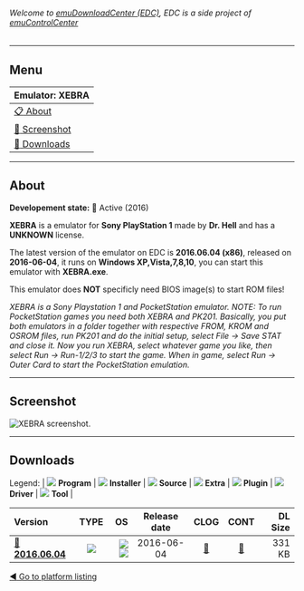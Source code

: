 ###### Welcome to [emuDownloadCenter (EDC)](https://github.com/PhoenixInteractiveNL/emuDownloadCenter/wiki/), EDC is a side project of [emuControlCenter](https://github.com/PhoenixInteractiveNL/emuControlCenter/wiki/)
***
## Menu
| **Emulator: XEBRA** |
|:---------|
| [:clipboard: About](#about) |
| [:sunrise: Screenshot](#screenshot) |
| [:floppy_disk: Downloads](#downloads) |
***
## About
**Developement state:** :large_blue_circle: Active (2016)

**XEBRA** is a emulator for **Sony PlayStation 1** made by **Dr. Hell** and has a **UNKNOWN** license.

The latest version of the emulator on EDC is **2016.06.04 (x86)**, released on **2016-06-04**, it runs on **Windows XP,Vista,7,8,10**, you can start this emulator with **XEBRA.exe**.

This emulator does **NOT** specificly need BIOS image(s) to start ROM files!

_XEBRA is a Sony Playstation 1 and PocketStation emulator. NOTE: To run PocketStation games you need both XEBRA and PK201. Basically, you put both emulators in a folder together with respective FROM, KROM and OSROM files, run PK201 and do the initial setup, select File -> Save STAT and close it. Now you run XEBRA, select whatever game you like, then select Run -> Run-1/2/3 to start the game. When in game, select Run -> Outer Card to start the PocketStation emulation._
***
## Screenshot
![](https://raw.githubusercontent.com/PhoenixInteractiveNL/emuDownloadCenter/master/hooks/xebra/emulator_screen_01.jpg "XEBRA screenshot.")
***
## Downloads
Legend: | 
![](https://raw.githubusercontent.com/wiki/PhoenixInteractiveNL/emuDownloadCenter/images_misc/icon_program_24.png) **Program** | 
![](https://raw.githubusercontent.com/wiki/PhoenixInteractiveNL/emuDownloadCenter/images_misc/icon_installer_24.png) **Installer** | 
![](https://raw.githubusercontent.com/wiki/PhoenixInteractiveNL/emuDownloadCenter/images_misc/icon_source_code_24.png) **Source** | 
![](https://raw.githubusercontent.com/wiki/PhoenixInteractiveNL/emuDownloadCenter/images_misc/icon_extra_24.png) **Extra** | 
![](https://raw.githubusercontent.com/wiki/PhoenixInteractiveNL/emuDownloadCenter/images_misc/icon_plugin_24.png) **Plugin** | 
![](https://raw.githubusercontent.com/wiki/PhoenixInteractiveNL/emuDownloadCenter/images_misc/icon_driver_24.png) **Driver** | 
![](https://raw.githubusercontent.com/wiki/PhoenixInteractiveNL/emuDownloadCenter/images_misc/icon_tool_24.png) **Tool** | 
 
| Version | TYPE | OS | Release date | CLOG | CONT | DL Size |
|:--------|:----:|---:|:------------:|:----:|:----:|--------:|
| [:floppy_disk: **2016.06.04**](https://github.com/PhoenixInteractiveNL/edc-repo0005/raw/master/xebra/2016.06.04.7z) | ![](https://raw.githubusercontent.com/wiki/PhoenixInteractiveNL/emuDownloadCenter/images_misc/icon_program_24.png) | ![](https://raw.githubusercontent.com/wiki/PhoenixInteractiveNL/emuDownloadCenter/images_misc/logo_windows_24.png)![](https://raw.githubusercontent.com/wiki/PhoenixInteractiveNL/emuDownloadCenter/images_misc/icon_32-bit_24.png) | 2016-06-04 | [:page_facing_up:](https://github.com/PhoenixInteractiveNL/edc-repo0005/blob/master/xebra/2016.06.04_changelog.txt) | [:mag_right:](https://github.com/PhoenixInteractiveNL/edc-repo0005/blob/master/xebra/2016.06.04_contents.txt) | 331 KB |

[:arrow_backward: Go to platform listing](https://github.com/PhoenixInteractiveNL/emuDownloadCenter/wiki/EDC-Platform-List)
